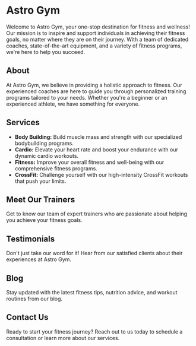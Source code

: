 
# Astro Gym

Welcome to Astro Gym, your one-stop destination for fitness and wellness! Our mission is to inspire and support individuals in achieving their fitness goals, no matter where they are on their journey. With a team of dedicated coaches, state-of-the-art equipment, and a variety of fitness programs, we're here to help you succeed.

## About

At Astro Gym, we believe in providing a holistic approach to fitness. Our experienced coaches are here to guide you through personalized training programs tailored to your needs. Whether you're a beginner or an experienced athlete, we have something for everyone.

## Services

- **Body Building:** Build muscle mass and strength with our specialized bodybuilding programs.
- **Cardio:** Elevate your heart rate and boost your endurance with our dynamic cardio workouts.
- **Fitness:** Improve your overall fitness and well-being with our comprehensive fitness programs.
- **CrossFit:** Challenge yourself with our high-intensity CrossFit workouts that push your limits.

## Meet Our Trainers

Get to know our team of expert trainers who are passionate about helping you achieve your fitness goals.

## Testimonials

Don't just take our word for it! Hear from our satisfied clients about their experiences at Astro Gym.

## Blog

Stay updated with the latest fitness tips, nutrition advice, and workout routines from our blog.

## Contact Us

Ready to start your fitness journey? Reach out to us today to schedule a consultation or learn more about our services.



